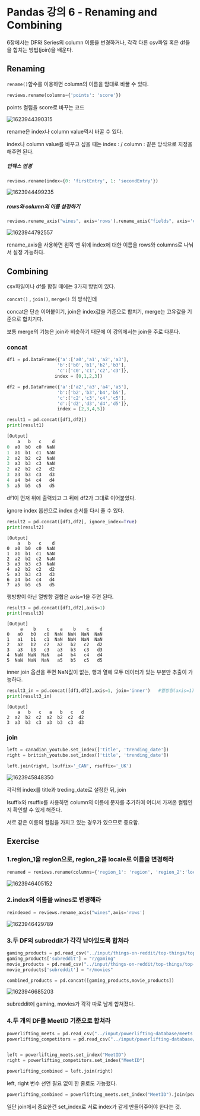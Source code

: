 # Pandas 강의 6 - Renaming and Combining



6장에서는 DF와 Series의 column 이름을 변경하거나, 각각 다른 csv파일 혹은 df들을 합치는 방법(join)을 배운다.



## Renaming 

`rename()`함수를 이용하면 column의 이름을 맘대로 바꿀 수 있다.



```python
reviews.rename(columns={'points': 'score'})
```

points 컬럼을 score로 바꾸는 코드



![1623944390315](assets/1623944390315.png)



rename은 index나 column value역시 바꿀 수 있다.

index나 column value를 바꾸고 싶을 때는 index : / column : 같은 방식으로 지정을 해주면 된다.



##### 인덱스 변경 

```python
reviews.rename(index={0: 'firstEntry', 1: 'secondEntry'})
```

![1623944499235](assets/1623944499235.png)





##### rows와 column의 이름 설정하기

```python
reviews.rename_axis("wines", axis='rows').rename_axis("fields", axis='columns')
```

![1623944792557](assets/1623944792557.png)



rename_axis을 사용하면 왼쪽 맨 위에 index에 대한 이름을 rows와 columns로 나눠서 설정 가능하다.





## Combining

csv파일이나 df를 합칠 때에는 3가지 방법이 있다.

`concat()` , `join()`, `merge()` 의 방식인데



concat은 단순 이어붙이기, join은 index값을 기준으로 합치기, merge는 고유값을 기준으로 합치기다.



보통 merge의 기능은 join과 비슷하기 때문에 이 강의에서는 join을 주로 다룬다.



### concat

```python
df1 = pd.DataFrame({'a':['a0','a1','a2','a3'],
                   'b':['b0','b1','b2','b3'],
                   'c':['c0','c1','c2','c3']},
                  index = [0,1,2,3])

df2 = pd.DataFrame({'a':['a2','a3','a4','a5'],
                   'b':['b2','b3','b4','b5'],
                   'c':['c2','c3','c4','c5'],
                   'd':['d2','d3','d4','d5']},
                   index = [2,3,4,5])

result1 = pd.concat([df1,df2])
print(result1)
```

```python
[Output]
    a   b   c    d
0  a0  b0  c0  NaN
1  a1  b1  c1  NaN
2  a2  b2  c2  NaN
3  a3  b3  c3  NaN
2  a2  b2  c2   d2
3  a3  b3  c3   d3
4  a4  b4  c4   d4
5  a5  b5  c5   d5 
```



df1이 먼저 위에 출력되고 그 뒤에 df2가 그대로 이어붙었다.



ignore index 옵션으로 index 순서를 다시 줄 수 있다.

```python
result2 = pd.concat([df1,df2], ignore_index=True)
print(result2)
```

```
[Output]
    a   b   c    d
0  a0  b0  c0  NaN
1  a1  b1  c1  NaN
2  a2  b2  c2  NaN
3  a3  b3  c3  NaN
4  a2  b2  c2   d2
5  a3  b3  c3   d3
6  a4  b4  c4   d4
7  a5  b5  c5   d5 
```



행방향이 아닌 열방향 결합은 axis=1을 주면 된다.

```python
result3 = pd.concat([df1,df2],axis=1)
print(result3)
```

```
[Output]
     a    b    c    a    b    c    d
0   a0   b0   c0  NaN  NaN  NaN  NaN
1   a1   b1   c1  NaN  NaN  NaN  NaN
2   a2   b2   c2   a2   b2   c2   d2
3   a3   b3   c3   a3   b3   c3   d3
4  NaN  NaN  NaN   a4   b4   c4   d4
5  NaN  NaN  NaN   a5   b5   c5   d5 
```



inner join 옵션을 주면 NaN값이 없는, 행과 열에 모두 데이터가 있는 부분만 추출이 가능하다.

```python
result3_in = pd.concat([df1,df2],axis=1, join='inner')   #열방향(axis=1), 교집합(inner)
print(result3_in)
```

```
[Output]
    a   b   c   a   b   c   d
2  a2  b2  c2  a2  b2  c2  d2
3  a3  b3  c3  a3  b3  c3  d3 
```





### join

```python
left = canadian_youtube.set_index(['title', 'trending_date'])
right = british_youtube.set_index(['title', 'trending_date'])

left.join(right, lsuffix='_CAN', rsuffix='_UK')
```



![1623945848350](assets/1623945848350.png)

각각의 index를 title과 treding_date로 설정한 뒤, join

lsuffix와 rsuffix를 사용하면 column의 이름에 문자를 추가하여 어디서 가져온 컬럼인지 확인할 수 있게 해준다.



서로 같은 이름의 컬럼을 가지고 있는 경우가 있으므로 중요함.





## Exercise

### 1.region_1을 region으로, region_2를 locale로 이름을 변경해라

```python
renamed = reviews.rename(columns={'region_1': 'region', 'region_2':'locale'})
```

![1623946405152](assets/1623946405152.png)





### 2.index의 이름을 wines로 변경해라

```python
reindexed = reviews.rename_axis("wines",axis='rows')
```

![1623946429789](assets/1623946429789.png)







### 3.두 DF의 subreddit가 각각 남아있도록 합쳐라

```python
gaming_products = pd.read_csv("../input/things-on-reddit/top-things/top-things/reddits/g/gaming.csv")
gaming_products['subreddit'] = "r/gaming"
movie_products = pd.read_csv("../input/things-on-reddit/top-things/top-things/reddits/m/movies.csv")
movie_products['subreddit'] = "r/movies"

combined_products = pd.concat([gaming_products,movie_products])
```

![1623946685203](assets/1623946685203.png)



subreddit에 gaming, movies가 각각 따로 남게 합쳐졌다.





### 4.두 개의 DF를 MeetID 기준으로 합쳐라

```python
powerlifting_meets = pd.read_csv("../input/powerlifting-database/meets.csv")
powerlifting_competitors = pd.read_csv("../input/powerlifting-database/openpowerlifting.csv")


left = powerlifting_meets.set_index("MeetID")
right = powerlifting_competitors.set_index("MeetID")

powerlifting_combined = left.join(right)

```



left, right 변수 선언 필요 없이 한 줄로도 가능했다.

```python
powerlifting_combined = powerlifting_meets.set_index("MeetID").join(powerlifting_competitors.set_index("MeetID"))
```



일단 join에서 중요한건 set_index로 서로 index가 같게 만들어주어야 한다는 것.

